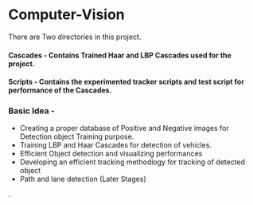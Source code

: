 # Computer-Vision

There are Two directories in this project.

#### Cascades - Contains Trained Haar and LBP Cascades used for the project.
#### Scripts - Contains the experimented tracker scripts and test script for performance of the Cascades.

### Basic Idea - 
- Creating a proper database of Positive and Negative images for Detection object Training purpose.
- Training LBP and Haar Cascades for detection of vehicles.
- Efficient Object detection and visualizing performances
- Developing an efficient tracking methodlogy for tracking of detected object
- Path and lane detection (Later Stages)

.
